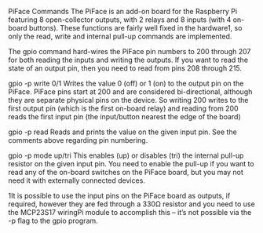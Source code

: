 PiFace Commands
The PiFace is an add-on board for the Raspberry Pi featuring 8 open-collector outputs, with 2 relays and 8 inputs (with 4 on-board buttons). These functions are fairly well fixed in the hardware1, so only the read, write and internal pull-up commands are implemented.

The gpio command hard-wires the PiFace pin numbers to 200 through 207 for both reading the inputs and writing the outputs. If you want to read the state of an output pin, then you need to read from pins 208 through 215.

gpio -p write <pin> 0/1
Writes the value 0 (off) or 1 (on) to the output pin on the PiFace. PiFace pins start at 200 and are considered bi-directional, although they are separate physical pins on the device. So writing 200 writes to the first output pin (which is the first on-board relay) and reading from 200 reads the first input pin (the input/button nearest the edge of the board)

gpio -p read <pin>
Reads and prints the value on the given input pin. See the comments above regarding pin numbering.

gpio -p mode <pin> up/tri
This enables (up) or disables (tri) the internal pull-up resistor on the given input pin. You need to enable the pull-up if you want to read any of the on-board switches on the PiFace board, but you may not need it with externally connected devices.

1It is possible to use the input pins on the PiFace board as outputs, if required, however they are fed through a 330Ω resistor and you need to use the MCP23S17 wiringPi module to accomplish this – it’s not possible via the -p flag to the gpio program.